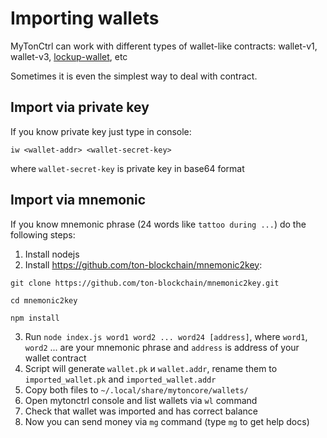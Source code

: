 # Importing wallets

MyTonCtrl can work with different types of wallet-like contracts: wallet-v1, wallet-v3, [lockup-wallet](https://github.com/ton-blockchain/lockup-wallet-contract/tree/main/universal), etc

Sometimes it is even the simplest way to deal with contract.

## Import via private key
If you know private key just type in console:
```
iw <wallet-addr> <wallet-secret-key>
```
where `wallet-secret-key` is private key in base64 format

## Import via mnemonic
If you know mnemonic phrase (24 words like `tattoo during ...`) do the following steps:
1) Install nodejs
2) Install https://github.com/ton-blockchain/mnemonic2key:
```
git clone https://github.com/ton-blockchain/mnemonic2key.git

cd mnemonic2key

npm install
```
3) Run `node index.js word1 word2 ... word24 [address]`, where `word1`, `word2` ... are your mnemonic phrase and `address` is address of your wallet contract
4) Script will generate `wallet.pk` и `wallet.addr`, rename them to `imported_wallet.pk` and `imported_wallet.addr`
5) Copy both files to `~/.local/share/mytoncore/wallets/`
6) Open mytonctrl console and list wallets via `wl` command
7) Check that wallet was imported and has correct balance
8) Now you can send money via `mg` command (type `mg` to get help docs)
